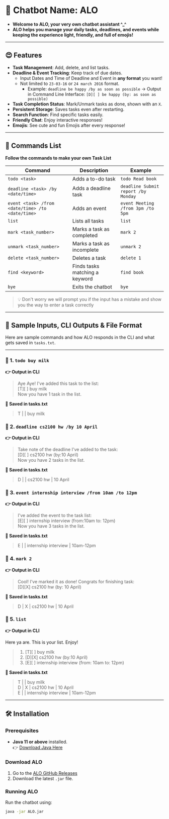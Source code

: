 # 🤖 Chatbot Name: ALO
- **Welcome to ALO, your very own chatbot assistant ^_^**
- **ALO helps you manage your daily tasks, deadlines, and events while keeping the experience light, friendly, and full of emojis!**

---

## 😍 Features
- **Task Management**: Add, delete, and list tasks.
- **Deadline & Event Tracking**: Keep track of due dates.
  - Input Dates and Time of Deadline and Event in **any format** you want!
  - Not limited to `23-03-16` or `24 march 2016` format.
    - Example: `deadline be happy /by as soon as possible` → Output in Command Line Interface: `[D][ ] be happy (by: as soon as possible)`
- **Task Completion Status**: Mark/Unmark tasks as done, shown with an `X`.
- **Persistent Storage**: Saves tasks even after restarting.
- **Search Function**: Find specific tasks easily.
- **Friendly Chat**: Enjoy interactive responses!
- **Emojis**: See cute and fun Emojis after every response!

---

## 🤩 Commands List
**Follow the commands to make your own Task List**

| Command                                          | Description                        | Example                             |
|--------------------------------------------------|------------------------------------|-------------------------------------|
| `todo <task>`                                    | Adds a to-do task                  | `todo Read book`                    |
| `deadline <task> /by <date/time>`                | Adds a deadline task               | `deadline Submit report /by Monday` |
| `event <task> /from <date/time> /to <date/time>` | Adds an event                | `event Meeting /from 3pm /to 5pm`   |
| `list`                                           | Lists all tasks                    | `list`                              |
| `mark <task_number>`                             | Marks a task as completed          | `mark 2`                            |
| `unmark <task_number>`                           | Marks a task as incomplete         | `unmark 2`                          |
| `delete <task_number>`                           | Deletes a task                     | `delete 1`                          |
| `find <keyword>`                                 | Finds tasks matching a keyword     | `find book`                         |
| `bye`                                            | Exits the chatbot                  | `bye`                               

>💡 Don't worry we will prompt you if the input has a mistake and show you the way to enter a task correctly


---
## 💬 Sample Inputs, CLI Outputs & File Format

Here are sample commands and how ALO responds in the CLI and what gets saved in `tasks.txt`.

---

### 📌 1. `todo buy milk`

**👉 Output in CLI**
> Aye Aye! I've added this task to the list: 
> \
>    [T][ ] buy milk 
> \
> Now you have 1 task in the list.

**📄 Saved in tasks.txt**
> T | | buy milk

### 📌 2. `deadline cs2100 hw /by 10 April`

**👉 Output in CLI**
>Take note of the deadline I've added to the task:
> \
>[D][ ] cs2100 hw (by:10 April) 
> \
> Now you have 2 tasks in the list.

**📄 Saved in tasks.txt**
>D | | cs2100 hw | 10 April

### 📌 3. `event internship interview /from 10am /to 12pm`

**👉 Output in CLI**

>I've added the event to the task list:
>\
>[E][ ] internship interview (from:10am to: 12pm)
>\
>Now you have 3 tasks in the list.

**📄 Saved in tasks.txt**
>E | | internship interview | 10am-12pm

### 📌 4. `mark 2`

**👉 Output in CLI**

>Cool! I've marked it as done! Congrats for finishing task:
>\
>[D][X] cs2100 hw (by: 10 April)

**📄 Saved in tasks.txt**
>D | X | cs2100 hw | 10 April

### 📌 5. `list`

**👉 Output in CLI**

Here ya are. This is your list. Enjoy!
> 1. [T][ ] buy milk
> 2. [D][X] cs2100 hw (by:10 April)
> 3. [E][ ] internship interview (from: 10am to: 12pm)

**📄 Saved in tasks.txt**
> T | | buy milk
> \
> D | X | cs2100 hw | 10 April
> \
> E | | internship interview | 10am-12pm


---
## 🛠 Installation
### **Prerequisites**
- **Java 11 or above** installed.  
  👉 [Download Java Here](https://www.oracle.com/java/technologies/javase-jdk11-downloads.html)

### **Download ALO**
1. Go to the [ALO GitHub Releases](https://github.com/RaidaNUS/ip/releases)
2. Download the latest `.jar` file.

### **Running ALO**
Run the chatbot using:
```sh
java -jar ALO.jar
